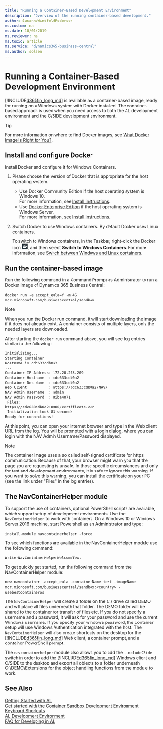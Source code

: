 ```yaml
---
title: "Running a Container-Based Development Environment"
description: "Overview of the running container-based development."
author: SusanneWindfeldPedersen
ms.custom: na
ms.date: 10/01/2019
ms.reviewer: na
ms.topic: article
ms.service: "dynamics365-business-central"
ms.author: solsen
---
```


# Running a Container-Based Development Environment
[!INCLUDE[d365fin_long_md](includes/d365fin_long_md.md)] is available as a container-based image, ready for running on a Windows system with Docker installed. The container-based approach is used when you need access to both the AL development environment and the C/SIDE development environment. 


> [!TIP]  
> For more information on where to find Docker images, see [What Docker Image is Right for You?](https://freddysblog.com/2018/04/16/which-docker-image-is-the-right-for-you/).

## Install and configure Docker
Install Docker and configure it for Windows Containers.

1. Please choose the version of Docker that is appropriate for the host operating system.
    - Use [Docker Community Edition]( https://hub.docker.com/editions/community/docker-ce-desktop-windows) if the host operating system is Windows 10.  
        For more information, see [Install instructions](https://docs.microsoft.com/virtualization/windowscontainers/quick-start/quick-start-windows-10).
    - Use [Docker Enterprise Edition](https://www.docker.com/enterprise-edition) if the host operating system is Windows Server.  
        For more information, see [Install instructions](https://docs.microsoft.com/virtualization/windowscontainers/quick-start/quick-start-windows-server).

2. Switch Docker to use Windows containers. By default Docker uses Linux containers.

    To switch to Windows containers, in the Taskbar, right-click the Docker icon ![Docker](media/docker-icon.png "Docker icon"), and then select **Switch to Windows Containers**. For more information, see [Switch between Windows and Linux containers](https://docs.docker.com/docker-for-windows/#switch-between-windows-and-linux-containers).

## Run the container-based image
Run the following command in a Command Prompt as Administrator to run a Docker image of Dynamics 365 Business Central:

```docker run -e accept_eula=Y -m 4G mcr.microsoft.com/businesscentral/sandbox```

> [!NOTE]  
> When you run the Docker run command, it will start downloading the image if it does not already exist. A container consists of multiple layers, only the needed layers are downloaded.

After starting the `docker run` command above, you will see log entries similar to the following:

```
Initializing...
Starting Container
Hostname is cdc633cdb0a2
...
Container IP Address: 172.20.203.209
Container Hostname  : cdc633cdb0a2
Container Dns Name  : cdc633cdb0a2
Web Client          : https://cdc633cdb0a2/NAV/
NAV Admin Username  : admin
NAV Admin Password  : Biba4071
 Files:
https://cdc633cdb0a2:8080/certificate.cer
 Initialization took 83 seconds
Ready for connections!
```

At this point, you can open your internet browser and type in the Web client URL from the log. You will be prompted with a login dialog, where you can login with the NAV Admin Username/Password displayed.

> [!NOTE]  
> The container image uses a so called self-signed certificate for https communication. Because of that, your browser might warn you that the page you are requesting is unsafe. In those specific circumstances and only for test and development environments, it is safe to ignore this warning. If you want to solve this warning, you can install the certificate on your PC (see the link under "Files" in the log entries).

## The NavContainerHelper module
To support the use of containers, optional PowerShell scripts are available, which support setup of development environments. Use the `NavContainerHelper` to work with containers. On a Windows 10 or Windows Server 2016 machine, start Powershell as an Administrator and type:

```install-module navcontainerhelper -force```

To see which functions are available in the NavContainerHelper module use the following command:

```Write-NavContainerHelperWelcomeText```

To get quickly get started, run the following command from the NavContainerHelper module:

```new-navcontainer -accept_eula -containerName test -imageName mcr.microsoft.com/businesscentral/sandbox:<country> -usebestcontaineros```

The `NavContainerHelper` will create a folder on the C:\ drive called DEMO and will place all files underneath that folder. The DEMO folder will be shared to the container for transfer of files etc. If you do not specify a username and a password, it will ask for your password and use the current Windows username. If you specify your windows password, the container setup will use Windows Authentication integrated with the host. The `NavContainerHelper` will also create shortcuts on the desktop for the [!INCLUDE[d365fin_long_md](includes/d365fin_long_md.md)] Web client, a container prompt, and a container PowerShell prompt.

The `navcontainerhelper` module also allows you to add the `-includeCSide` switch in order to add the [!INCLUDE[d365fin_long_md](includes/d365fin_long_md.md)] Windows client and C/SIDE to the desktop and export all objects to a folder underneath C:\DEMO\Extensions for the object handling functions from the module to work.

## See Also
[Getting Started with AL](devenv-get-started.md)  
[Get started with the Container Sandbox Development Environment](devenv-get-started-container-sandbox.md)  
[Keyboard Shortcuts](devenv-keyboard-shortcuts.md)  
[AL Development Environment](devenv-reference-overview.md)  
[FAQ for Developing in AL](devenv-dev-faq.md)  
